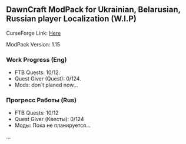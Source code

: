 ## DawnCraft ModPack for Ukrainian, Belarusian, Russian player Localization (W.I.P)

CurseForge Link: [Here](https://www.curseforge.com/minecraft/modpacks/dawn-craft "DawnCraft - An Adventure RPG Modpack")

ModPack Version: 1.15



### Work Progress (Eng)

 - FTB Quests: 10/12. 
 - Quest Giver (Quest): 0/124.
 - Mods: don`t planed now...

### Прогресс Работы (Rus)

 - FTB Quests: 10/12
 - Quest Giver (Квесты): 0/124
 - Моды: Пока не планируется...

 ...
